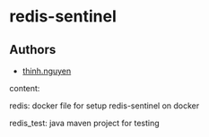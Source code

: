 # redis-sentinel

## **Authors**
- [thinh.nguyen](mailto:nvthinh1511@gmail.com)

content:

  redis: docker file for setup redis-sentinel on docker
  
  redis_test: java maven project for testing
